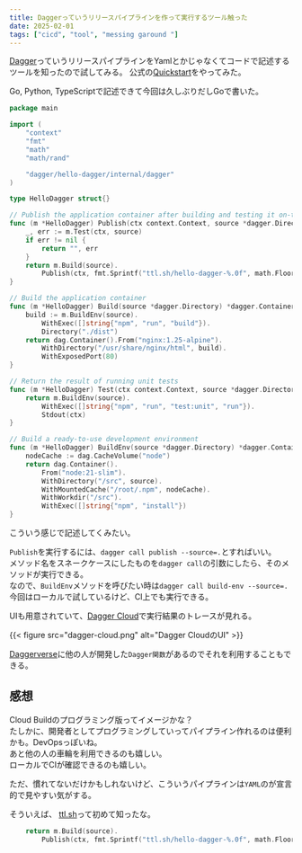 ```yaml
---
title: Daggerっていうリリースパイプラインを作って実行するツール触った
date: 2025-02-01
tags: ["cicd", "tool", "messing garound "]
---
```

[Dagger](https://dagger.io/)っていうリリースパイプラインをYamlとかじゃなくてコードで記述するツールを知ったので試してみる。
公式の[Quickstart](https://docs.dagger.io/quickstart/daggerize)をやってみた。

Go, Python, TypeScriptで記述できて今回は久しぶりだしGoで書いた。

```go
package main

import (
	"context"
	"fmt"
	"math"
	"math/rand"

	"dagger/hello-dagger/internal/dagger"
)

type HelloDagger struct{}

// Publish the application container after building and testing it on-the-fly
func (m *HelloDagger) Publish(ctx context.Context, source *dagger.Directory) (string, error) {
	_, err := m.Test(ctx, source)
	if err != nil {
		return "", err
	}
	return m.Build(source).
		Publish(ctx, fmt.Sprintf("ttl.sh/hello-dagger-%.0f", math.Floor(rand.Float64()*10000000))) //#nosec
}

// Build the application container
func (m *HelloDagger) Build(source *dagger.Directory) *dagger.Container {
	build := m.BuildEnv(source).
		WithExec([]string{"npm", "run", "build"}).
		Directory("./dist")
	return dag.Container().From("nginx:1.25-alpine").
		WithDirectory("/usr/share/nginx/html", build).
		WithExposedPort(80)
}

// Return the result of running unit tests
func (m *HelloDagger) Test(ctx context.Context, source *dagger.Directory) (string, error) {
	return m.BuildEnv(source).
		WithExec([]string{"npm", "run", "test:unit", "run"}).
		Stdout(ctx)
}

// Build a ready-to-use development environment
func (m *HelloDagger) BuildEnv(source *dagger.Directory) *dagger.Container {
	nodeCache := dag.CacheVolume("node")
	return dag.Container().
		From("node:21-slim").
		WithDirectory("/src", source).
		WithMountedCache("/root/.npm", nodeCache).
		WithWorkdir("/src").
		WithExec([]string{"npm", "install"})
}
```
こういう感じで記述してくみたい。

`Publish`を実行するには、`dagger call publish --source=.`とすればいい。  
メソッド名をスネークケースにしたものを`dagger call`の引数にしたら、そのメソッドが実行できる。  
なので、`BuildEnv`メソッドを呼びたい時は`dagger call build-env --source=.`  
今回はローカルで試しているけど、CI上でも実行できる。


UIも用意されていて、[Dagger Cloud](https://dagger.cloud/)で実行結果のトレースが見れる。

{{< figure src="dagger-cloud.png" alt="Dagger CloudのUI" >}}


[Daggerverse](https://daggerverse.dev/)に他の人が開発した`Dagger関数`があるのでそれを利用することもできる。

## 感想
Cloud Buildのプログラミング版ってイメージかな？  
たしかに、開発者としてプログラミングしていってパイプライン作れるのは便利かも。DevOpsっぽいね。  
あと他の人の車輪を利用できるのも嬉しい。  
ローカルでCIが確認できるのも嬉しい。  

ただ、慣れてないだけかもしれないけど、こういうパイプラインは`YAML`のが宣言的で見やすい気がする。  


そういえば、
[ttl.sh](https://ttl.sh/)って初めて知ったな。
```go
	return m.Build(source).
		Publish(ctx, fmt.Sprintf("ttl.sh/hello-dagger-%.0f", math.Floor(rand.Float64()*10000000))) //#nosec

```
